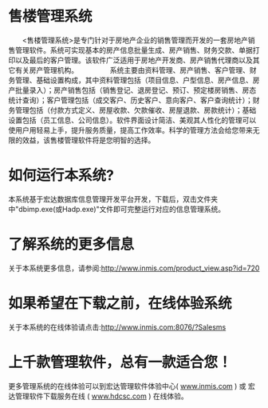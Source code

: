 # 售楼管理系统

　　<售楼管理系统>是专门针对于房地产企业的销售管理而开发的一套房地产销售管理软件。系统可实现基本的房产信息批量生成、房产销售、财务交款、单据打印以及最后的客户管理。该软件广泛适用于房地产开发商、房产销售代理商以及其它有关房产管理机构。
　　
　　系统主要由资料管理、房产销售、客户管理、财务管理、基础设置构成，其中资料管理包括（项目信息、户型信息、房产信息、房产批量录入）；房产销售包括（销售登记、退房登记、预订、预定楼房销售、房态统计查询）；客户管理包括（成交客户、历史客户、意向客户、客户查询统计）；财务管理包括（付款方式定义、房屋收款、欠款催收、房屋退款、房款统计）；基础设置包括（员工信息、公司信息）。软件界面设计简洁、美观其人性化的管理可以使用户用轻易上手，提升服务质量，提高工作效率。科学的管理方法会给您带来无限的效益，该售楼管理软件将是您明智的选择。

# 如何运行本系统?

本系统基于宏达数据库信息管理开发平台开发，下载后，双击文件夹中"dbimp.exe(或Hadp.exe)"文件即可完整运行对应的信息管理系统。

# 了解系统的更多信息

关于本系统更多信息，请参阅:http://www.inmis.com/product_view.asp?id=720

# 如果希望在下载之前，在线体验系统

关于本系统的在线体验请点击:http://www.inmis.com:8076/?Salesms

# 上千款管理软件，总有一款适合您！

更多管理系统的在线体验可以到宏达管理软件体验中心( www.inmis.com ) 或 宏达管理软件下载服务在线 ( www.hdcsc.com ) 在线体验。

